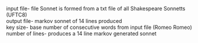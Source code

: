 
input file-      file Sonnet is formed from a txt file of all Shakespeare Sonnetts (UFTC8) <br />
output file-     markov sonnet of 14 lines produced  <br />
key size-        base number of consecutive words from input file (Romeo Romeo) <br />
number of lines- produces a 14 line markov generated sonnet
 

